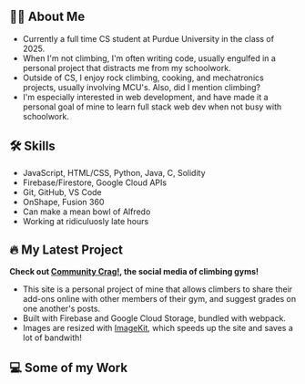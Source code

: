 ## 🙋‍♂️  About Me
- Currently a full time CS student at Purdue University in the class of 2025.
- When I'm not climbing, I'm often writing code, usually engulfed in a personal project that distracts me from my schoolwork.
- Outside of CS, I enjoy rock climbing, cooking, and mechatronics projects, usually involving MCU's. Also, did I mention climbing?
- I'm especially interested in web development, and have made it a personal goal of mine to learn full stack web dev when not busy with schoolwork.

## 🛠️ Skills
- JavaScript, HTML/CSS, Python, Java, C, Solidity
- Firebase/Firestore, Google Cloud APIs
- Git, GitHub, VS Code
- OnShape, Fusion 360
- Can make a mean bowl of Alfredo
- Working at ridiculuosly late hours

## 🔥 My Latest Project
**Check out [**Community Crag!**](https://communitycrag.com), the social media of climbing gyms!**
- This site is a personal project of mine that allows
climbers to share their add-ons online with other members of their gym, and suggest grades on one another's posts.
- Built with Firebase and Google Cloud Storage, bundled with webpack.
- Images are resized with [ImageKit](https://imagekit.io), which speeds up the site and saves a lot of bandwith!

## 💻  Some of my Work